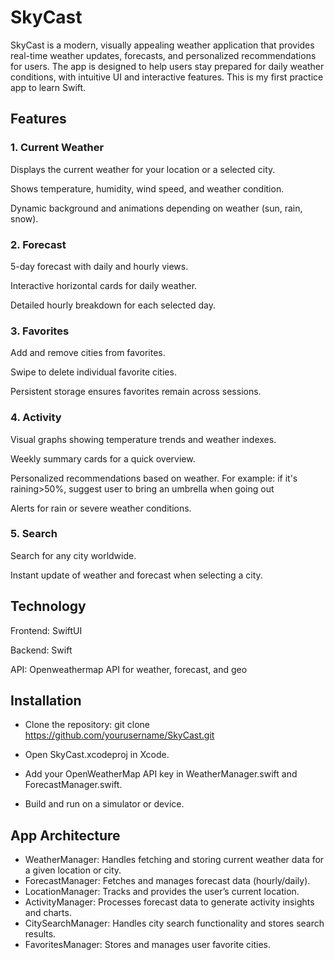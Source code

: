 # SkyCast

SkyCast is a modern, visually appealing weather application that provides real-time weather updates, forecasts, and personalized recommendations for users. The app is designed to help users stay prepared for daily weather conditions, with intuitive UI and interactive features. This is my first practice app to learn Swift.

## Features

### 1. Current Weather

Displays the current weather for your location or a selected city.

Shows temperature, humidity, wind speed, and weather condition.

Dynamic background and animations depending on weather (sun, rain, snow).

### 2. Forecast

5-day forecast with daily and hourly views.

Interactive horizontal cards for daily weather.

Detailed hourly breakdown for each selected day.

### 3. Favorites

Add and remove cities from favorites.

Swipe to delete individual favorite cities.

Persistent storage ensures favorites remain across sessions.

### 4. Activity

Visual graphs showing temperature trends and weather indexes.

Weekly summary cards for a quick overview.

Personalized recommendations based on weather. For example: if it's raining>50%, suggest user to bring an umbrella when going out

Alerts for rain or severe weather conditions.

### 5. Search

Search for any city worldwide.

Instant update of weather and forecast when selecting a city.

## Technology

Frontend: SwiftUI

Backend: Swift

API: Openweathermap API for weather, forecast, and geo

## Installation

- Clone the repository: git clone https://github.com/yourusername/SkyCast.git

- Open SkyCast.xcodeproj in Xcode.

- Add your OpenWeatherMap API key in WeatherManager.swift and ForecastManager.swift.

- Build and run on a simulator or device.

## App Architecture
- WeatherManager: Handles fetching and storing current weather data for a given location or city.
- ForecastManager: Fetches and manages forecast data (hourly/daily).
- LocationManager: Tracks and provides the user’s current location.
- ActivityManager: Processes forecast data to generate activity insights and charts.
- CitySearchManager: Handles city search functionality and stores search results.
- FavoritesManager: Stores and manages user favorite cities.

